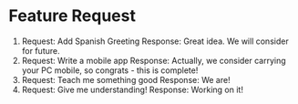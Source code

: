 # Feature Request
1) Request: Add Spanish Greeting
   Response: Great idea.  We will consider for future.
2) Request: Write a mobile app
   Response: Actually, we consider carrying your PC mobile, so congrats - this is complete!
3) Request: Teach me something good
   Response: We are!
4) Request: Give me understanding!
   Response: Working on it!



